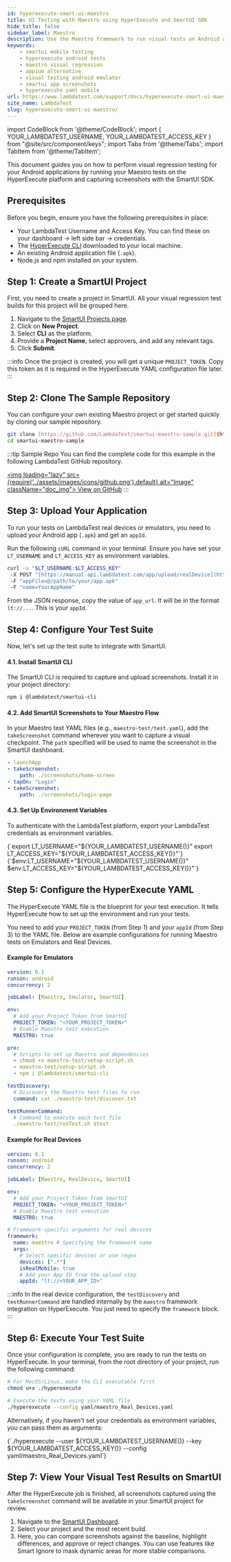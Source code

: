 ```yaml
---
id: hyperexecute-smart-ui-maestro
title: UI Testing with Maestro using HyperExecute and SmartUI SDK
hide_title: false
sidebar_label: Maestro
description: Use the Maestro framework to run visual tests on Android apps via HyperExecute and SmartUI. Capture screenshots for visual comparison in mobile test automation.
keywords:
    - smartui mobile testing
    - hyperexecute android tests
    - maestro visual regression
    - appium alternative
    - visual testing android emulator
    - smartui app screenshots
    - hyperexecute yaml mobile
url: https://www.lambdatest.com/support/docs/hyperexecute-smart-ui-maestro/
site_name: LambdaTest
slug: hyperexecute-smart-ui-maestro/
---
```


import CodeBlock from '@theme/CodeBlock';
import { YOUR_LAMBDATEST_USERNAME, YOUR_LAMBDATEST_ACCESS_KEY } from "@site/src/component/keys";
import Tabs from '@theme/Tabs';
import TabItem from '@theme/TabItem';

<script type="application/ld+json"
      dangerouslySetInnerHTML={{ __html: JSON.stringify({
       "@context": "https://schema.org",
       "@type": "BreadcrumbList",
       "itemListElement": [{
         "@type": "ListItem",
         "position": 1,
         "name": "LambdaTest",
         "item": "https://www.lambdatest.com"
       },{
         "@type": "ListItem",
         "position": 2,
         "name": "Support",
         "item": "https://www.lambdatest.com/support/docs/"
       },{
         "@type": "ListItem",
         "position": 3,
         "name": "UI Testing with Maestro",
         "item": "https://www.lambdatest.com/support/docs/hyperexecute-smart-ui-maestro/"
       }]
     })
   }}
></script>

This document guides you on how to perform visual regression testing for your Android applications by running your Maestro tests on the HyperExecute platform and capturing screenshots with the SmartUI SDK.

## Prerequisites

Before you begin, ensure you have the following prerequisites in place:

* Your LambdaTest Username and Access Key. You can find these on your dashboard -> left side bar -> credentials.
* The [HyperExecute CLI](/support/docs/hyperexecute-cli-run-tests-on-hyperexecute-grid/) downloaded to your local machine.
* An existing Android application file (`.apk`).
* Node.js and npm installed on your system.

## Step 1: Create a SmartUI Project

First, you need to create a project in SmartUI. All your visual regression test builds for this project will be grouped here.

1.  Navigate to the [SmartUI Projects page](https://smartui.lambdatest.com/).
2.  Click on **New Project**.
3.  Select **CLI** as the platform.
4.  Provide a **Project Name**, select approvers, and add any relevant tags.
5.  Click **Submit**.

:::info
Once the project is created, you will get a unique `PROJECT_TOKEN`. Copy this token as it is required in the HyperExecute YAML configuration file later.
:::

## Step 2: Clone The Sample Repository

You can configure your own existing Maestro project or get started quickly by cloning our sample repository.

```bash
git clone [https://github.com/LambdaTest/smartui-maestro-sample.git](https://github.com/LambdaTest/smartui-maestro-sample.git)
cd smartui-maestro-sample
````

:::tip Sample Repo
You can find the complete code for this example in the following LambdaTest GitHub repository.

<a href="https://www.google.com/search?q=https://github.com/LambdaTest/smartui-maestro-sample" className="github__anchor"><img loading="lazy" src={require('../assets/images/icons/github.png').default} alt="Image" className="doc_img"> View on GitHub</a>
:::

## Step 3: Upload Your Application

To run your tests on LambdaTest real devices or emulators, you need to upload your Android app (`.apk`) and get an `appId`.

Run the following `cURL` command in your terminal. Ensure you have set your `LT_USERNAME` and `LT_ACCESS_KEY` as environment variables.

```bash
curl -u "$LT_USERNAME:$LT_ACCESS_KEY" 
 -X POST "[https://manual-api.lambdatest.com/app/upload/realDevice](https://manual-api.lambdatest.com/app/upload/realDevice)" 
 -F "appFile=@/path/to/your/app.apk" 
 -F "name=YourAppName"
```

From the JSON response, copy the value of `app_url`. It will be in the format `lt://...`. This is your `appId`.

## Step 4: Configure Your Test Suite

Now, let's set up the test suite to integrate with SmartUI.

#### 4.1. Install SmartUI CLI

The SmartUI CLI is required to capture and upload screenshots. Install it in your project directory:

```bash
npm i @lambdatest/smartui-cli
```

#### 4.2. Add SmartUI Screenshots to Your Maestro Flow

In your Maestro test YAML files (e.g., `maestro-test/test.yaml`), add the `takeScreenshot` command wherever you want to capture a visual checkpoint. The `path` specified will be used to name the screenshot in the SmartUI dashboard.

```yaml
- launchApp
- takeScreenshot:
    path: ./screenshots/home-screen
- tapOn: "Login"
- takeScreenshot:
    path: ./screenshots/login-page
```

#### 4.3. Set Up Environment Variables

To authenticate with the LambdaTest platform, export your LambdaTest credentials as environment variables.

<Tabs className="docs__val">
<TabItem value="bash" label="Linux / MacOS" default>
<CodeBlock className="language-bash"\>
{`export LT_USERNAME=&quot;${YOUR_LAMBDATEST_USERNAME()}&quot; export LT_ACCESS_KEY=&quot;${YOUR_LAMBDATEST_ACCESS_KEY()}&quot;`}
</CodeBlock>
</TabItem>
<TabItem value="powershell" label="Windows">
<CodeBlock className="language-powershell">
{`$env:LT_USERNAME=&quot;${YOUR_LAMBDATEST_USERNAME()}&quot; $env:LT_ACCESS_KEY=&quot;${YOUR_LAMBDATEST_ACCESS_KEY()}&quot;`}
</CodeBlock>
</TabItem>
</Tabs>

## Step 5: Configure the HyperExecute YAML

The HyperExecute YAML file is the blueprint for your test execution. It tells HyperExecute how to set up the environment and run your tests.

You need to add your `PROJECT_TOKEN` (from Step 1) and your `appId` (from Step 3) to the YAML file. Below are example configurations for running Maestro tests on Emulators and Real Devices.

#### Example for Emulators

```yaml
version: 0.1
runson: android
concurrency: 2

jobLabel: [Maestro, Emulator, SmartUI]

env:
  # Add your Project Token from SmartUI
  PROJECT_TOKEN: "<YOUR_PROJECT_TOKEN>"
  # Enable Maestro test execution
  MAESTRO: true

pre:
  # Scripts to set up Maestro and dependencies
  - chmod +x maestro-test/setup-script.sh
  - maestro-test/setup-script.sh
  - npm i @lambdatest/smartui-cli

testDiscovery:
  # Discovers the Maestro test files to run
  command: cat ./maestro-test/discover.txt

testRunnerCommand:
  # Command to execute each test file
  ./maestro-test/runTest.sh $test
```

#### Example for Real Devices

```yaml
version: 0.1
runson: android
concurrency: 2

jobLabel: [Maestro, RealDevice, SmartUI]

env:
  # Add your Project Token from SmartUI
  PROJECT_TOKEN: "<YOUR_PROJECT_TOKEN>"
  # Enable Maestro test execution
  MAESTRO: true

# Framework-specific arguments for real devices
framework:
  name: maestro # Specifying the framework name
  args:
    # Select specific devices or use regex
    devices: [".*"]
    isRealMobile: true
    # Add your App ID from the upload step
    appId: "lt://<YOUR_APP_ID>"
```

:::info
In the real device configuration, the `testDiscovery` and `testRunnerCommand` are handled internally by the `maestro` framework integration on HyperExecute. You just need to specify the `framework` block.
:::

## Step 6: Execute Your Test Suite

Once your configuration is complete, you are ready to run the tests on HyperExecute. In your terminal, from the root directory of your project, run the following command:

```bash
# For MacOS/Linux, make the CLI executable first
chmod u+x ./hyperexecute

# Execute the tests using your YAML file
./hyperexecute --config yaml/maestro_Real_Devices.yaml
```

Alternatively, if you haven't set your credentials as environment variables, you can pass them as arguments:

<CodeBlock className="language-bash">
{`./hyperexecute --user ${YOUR_LAMBDATEST_USERNAME()} --key ${YOUR_LAMBDATEST_ACCESS_KEY()} --config yaml/maestro_Real_Devices.yaml`}
</CodeBlock>

## Step 7: View Your Visual Test Results on SmartUI

After the HyperExecute job is finished, all screenshots captured using the `takeScreenshot` command will be available in your SmartUI project for review.

1.  Navigate to the [SmartUI Dashboard](https://smartui.lambdatest.com/).
2.  Select your project and the most recent build.
3.  Here, you can compare screenshots against the baseline, highlight differences, and approve or reject changes. You can use features like Smart Ignore to mask dynamic areas for more stable comparisons.

```
